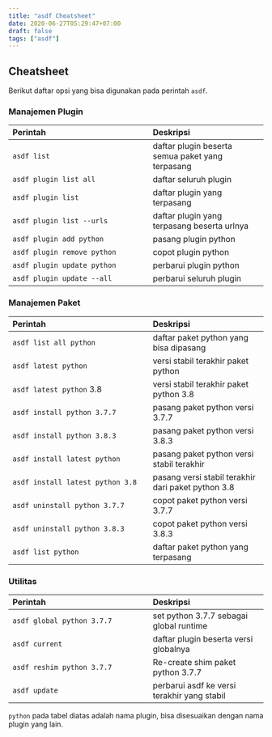 ```yaml
---
title: "asdf Cheatsheet"
date: 2020-06-27T05:29:47+07:00
draft: false
tags: ["asdf"]
---
```


## Cheatsheet

Berikut daftar opsi yang bisa digunakan pada perintah `asdf`.

### Manajemen Plugin

<table class="table is-hoverable">
  <thead>
    <tr>
      <th style="width:55%" align="left">Perintah</th>
      <th align="left">Deskripsi</th>
    </tr>
  </thead>
  <tbody>
    <tr>
        <td align="left"><code>asdf list</code></td>
        <td align="left">daftar plugin beserta semua paket yang terpasang</td>
    </tr>
    <tr>
        <td align="left"><code>asdf plugin list all</code></td>
        <td align="left">daftar seluruh plugin</td>
    </tr>
    <tr>
        <td align="left"><code>asdf plugin list</code></td>
        <td align="left">daftar plugin yang terpasang</td>
    </tr>
    <tr>
        <td align="left"><code>asdf plugin list --urls</code></td>
        <td align="left">daftar plugin yang terpasang beserta urlnya</td>
    </tr>
    <tr>
        <td align="left"><code>asdf plugin add python</code></td>
        <td align="left">pasang plugin python</td>
    </tr>
    <tr>
        <td align="left"><code>asdf plugin remove python</code></td>
        <td align="left">copot plugin python</td>
    </tr>
    <tr>
        <td align="left"><code>asdf plugin update python</code></td>
        <td align="left">perbarui plugin python</td>
    </tr>
    <tr>
        <td align="left"><code>asdf plugin update --all</code></td>
        <td align="left">perbarui seluruh plugin</td>
    </tr>
  </tbody>
</table>

### Manajemen Paket

<table class="table is-hoverable">
  <thead>
    <tr>
      <th style="width:55%" align="left">Perintah</th>
      <th align="left">Deskripsi</th>
    </tr>
  </thead>
  <tbody>
    <tr>
        <td align="left"><code>asdf list all python</code></td>
        <td align="left">daftar paket python yang bisa dipasang</td>
    </tr>
    <tr>
        <td align="left"><code>asdf latest python</code></td>
        <td align="left">versi stabil terakhir paket python</td>
    </tr>
    <tr>
        <td align="left"><code>asdf latest python</code> 3.8</td>
        <td align="left">versi stabil terakhir paket python 3.8</td>
    </tr>
    <tr>
        <td align="left"><code>asdf install python 3.7.7</code></td>
        <td align="left">pasang paket python versi 3.7.7</td>
    </tr>
    <tr>
        <td align="left"><code>asdf install python 3.8.3</code></td>
        <td align="left">pasang paket python versi 3.8.3</td>
    </tr>
    <tr>
        <td align="left"><code>asdf install latest python</code></td>
        <td align="left">pasang paket python versi stabil terakhir</td>
    </tr>
    <tr>
        <td align="left"><code>asdf install latest python 3.8</code></td>
        <td align="left">pasang versi stabil terakhir dari paket python 3.8</td>
    </tr>
    <tr>
        <td align="left"><code>asdf uninstall python 3.7.7</code></td>
        <td align="left">copot paket python versi 3.7.7</td>
    </tr>
    <tr>
        <td align="left"><code>asdf uninstall python 3.8.3</code></td>
        <td align="left">copot paket python versi 3.8.3</td>
    </tr>
    <tr>
        <td align="left"><code>asdf list python</code></td>
        <td align="left">daftar paket python yang terpasang</td>
    </tr>
  </tbody>
</table>

### Utilitas

<table class="table is-hoverable">
  <thead>
    <tr>
      <th style="width:55%" align="left">Perintah</th>
      <th align="left">Deskripsi</th>
    </tr>
  </thead>
  <tbody>
    <tr>
        <td align="left"><code>asdf global python 3.7.7</code></td>
        <td align="left">set python 3.7.7 sebagai global runtime</td>
    </tr>
    <tr>
        <td align="left"><code>asdf current</code></td>
        <td align="left">daftar plugin beserta versi globalnya</td>
    </tr>
    <tr>
        <td align="left"><code>asdf reshim python 3.7.7</code></td>
        <td align="left">Re-create shim paket python 3.7.7</td>
    </tr>
    <tr>
        <td align="left"><code>asdf update</code></td>
        <td align="left">perbarui asdf ke versi terakhir yang stabil</td>
    </tr>
  </tbody>
</table>

`python` pada tabel diatas adalah nama plugin, bisa disesuaikan dengan nama plugin yang lain.
